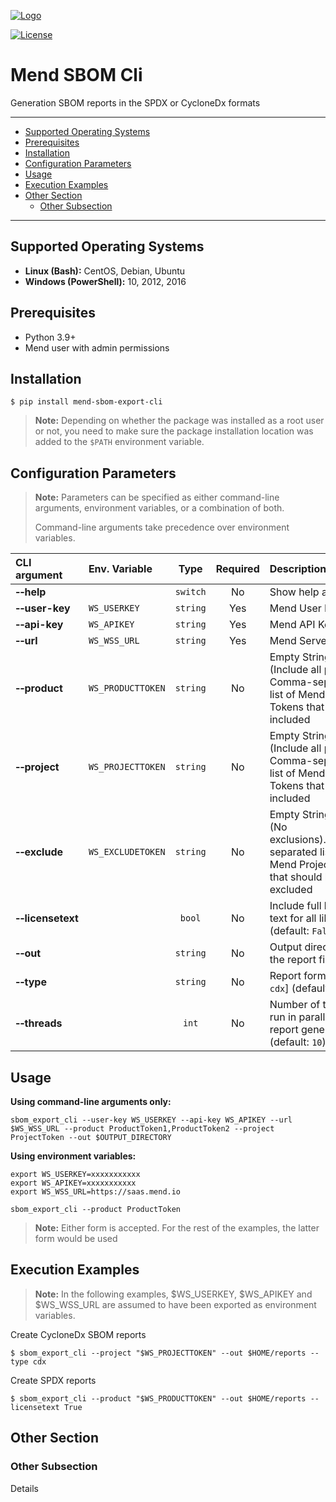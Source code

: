 [![Logo](https://resources.mend.io/mend-sig/logo/mend-dark-logo-horizontal.png)](https://www.mend.io/)  

[![License](https://img.shields.io/badge/License-Apache%202.0-yellowgreen.svg)](https://opensource.org/licenses/Apache-2.0)

# Mend SBOM Cli

Generation SBOM reports in the SPDX or CycloneDx formats  

<hr>

- [Supported Operating Systems](#supported-operating-systems)
- [Prerequisites](#prerequisites)
- [Installation](#installation)
- [Configuration Parameters](#configuration-parameters)
- [Usage](#usage)
- [Execution Examples](#execution-examples)
- [Other Section](#other-section)
  - [Other Subsection](#other-subsection)

<hr>

## Supported Operating Systems
- **Linux (Bash):**	CentOS, Debian, Ubuntu
- **Windows (PowerShell):**	10, 2012, 2016

## Prerequisites
- Python 3.9+
- Mend user with admin permissions

## Installation
```
$ pip install mend-sbom-export-cli
```
> **Note:** Depending on whether the package was installed as a root user or not, you need to make sure the package installation location was added to the `$PATH` environment variable.

## Configuration Parameters
>**Note:** Parameters can be specified as either command-line arguments, environment variables, or a combination of both.  
> 
> Command-line arguments take precedence over environment variables.  

| CLI argument                  | Env. Variable     |   Type   |                    Required                    | Description                                                                                                    |
|:------------------------------|:------------------|:--------:|:----------------------------------------------:|:---------------------------------------------------------------------------------------------------------------|
| **&#x2011;&#x2011;help**      |                   | `switch` |                       No                       | Show help and exit                                                                                             |
| **&#x2011;&#x2011;user-key**  | `WS_USERKEY`      | `string` |                      Yes                       | Mend User Key                                                                                                  |
| **&#x2011;&#x2011;api-key**   | `WS_APIKEY`       | `string` |                      Yes                       | Mend API Key                                                                                                   |
| **&#x2011;&#x2011;url**       | `WS_WSS_URL`      | `string` |                      Yes                       | Mend Server URL                                                                                                |
| **&#x2011;&#x2011;product**   | `WS_PRODUCTTOKEN` |  `string`  |                       No                       | Empty String <br />(Include all products). Comma-separated list of Mend Product Tokens that should be included |
| **&#x2011;&#x2011;project**   | `WS_PROJECTTOKEN` |  `string`  |                       No                       | Empty String <br />(Include all projects). Comma-separated list of Mend Project Tokens that should be included |
| **&#x2011;&#x2011;exclude**   | `WS_EXCLUDETOKEN` |  `string`  |                       No                       | Empty String <br /> (No exclusions).Commsa-separated list of Mend Project Tokens that should be excluded       |
| **&#x2011;&#x2011;licensetext** |                   | `bool`   |   No    | Include full license text for all libraries (default: `False`)                                                 |
| **&#x2011;&#x2011;out**       |                   | `string` |                       No                       | Output directory for the report files                                                                          |
| **&#x2011;&#x2011;type**      |                   | `string` |   No    | Report format [`spdx` `cdx`] (default: `spdx`)                                                                 | 
| **&#x2011;&#x2011;threads**   |                   |  `int`   |                       No                       | Number of threads to run in parallel for report generation (default: `10`)                                     |



## Usage
**Using command-line arguments only:**
```shell
sbom_export_cli --user-key WS_USERKEY --api-key WS_APIKEY --url $WS_WSS_URL --product ProductToken1,ProductToken2 --project ProjectToken --out $OUTPUT_DIRECTORY
```
**Using environment variables:**
```shell
export WS_USERKEY=xxxxxxxxxxx
export WS_APIKEY=xxxxxxxxxxx
export WS_WSS_URL=https://saas.mend.io

sbom_export_cli --product ProductToken
```
> **Note:** Either form is accepted. For the rest of the examples, the latter form would be used  

## Execution Examples

> **Note:** In the following examples, $WS_USERKEY, $WS_APIKEY and $WS_WSS_URL are assumed to have been exported as environment variables.  

Create CycloneDx SBOM reports

```shell
$ sbom_export_cli --project "$WS_PROJECTTOKEN" --out $HOME/reports --type cdx
```

Create SPDX reports

```shell
$ sbom_export_cli --product "$WS_PRODUCTTOKEN" --out $HOME/reports --licensetext True 
```

## Other Section

### Other Subsection
Details  


